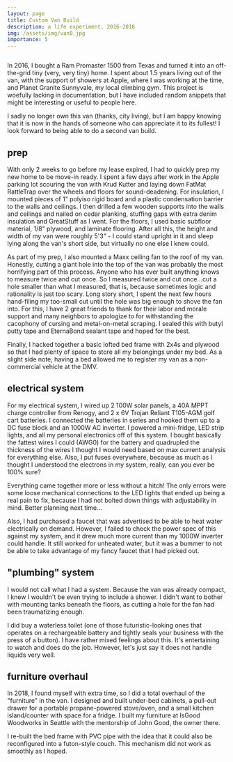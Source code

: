 ```yaml
---
layout: page
title: Custom Van Build
description: a life experiment, 2016-2018
img: /assets/img/van0.jpg
importance: 5
---
```


<div class="row">
    <div class="col-sm mt-3 mt-md-0">
        <img class="img-fluid rounded z-depth-1" src="{{ '/assets/img/van0.jpg' | relative_url }}" alt="" title="example image"/>
    </div>
    <div class="col-sm mt-3 mt-md-0">
        <img class="img-fluid rounded z-depth-1" src="{{ '/assets/img/van2.jpg' | relative_url }}" alt="" title="example image"/>
    </div>
    <div class="col-sm mt-3 mt-md-0">
        <img class="img-fluid rounded z-depth-1" src="{{ '/assets/img/van5.jpg' | relative_url }}" alt="" title="example image"/>
    </div>
</div>
<p/>

In 2016, I bought a Ram Promaster 1500 from Texas and turned it into an off-the-grid tiny (very, very tiny) home. I spent about 1.5 years living out of the van, with the support of showers at Apple, where I was working at the time, and Planet Granite Sunnyvale, my local climbing gym. This project is woefully lacking in documentation, but I have included random snippets that might be interesting or useful to people here.

I sadly no longer own this van (thanks, city living), but I am happy knowing that it is now in the hands of someone who can appreciate it to its fullest! I look forward to being able to do a second van build.

<h2>prep</h2>
With only 2 weeks to go before my lease expired, I had to quickly prep my new home to be move-in ready. I spent a few days after work in the Apple parking lot scouring the van with Krud Kutter and laying down FatMat RattleTrap over the wheels and floors for sound-deadening. For insulation, I mounted pieces of 1" polyiso rigid board and a plastic condensation barrier to the walls and ceilings. I then drilled a few wooden supports into the walls and ceilings and nailed on cedar planking, stuffing gaps with extra denim insulation and GreatStuff as I went. For the floors, I used basic subfloor material, 1/8" plywood, and laminate flooring. After all this, the height and width of my van were roughly 5'3" - I could stand upright in it and sleep lying along the van's short side, but virtually no one else I knew could.

As part of my prep, I also mounted a Maxx ceiling fan to the roof of my van. Honestly, cutting a giant hole into the top of the van was probably the most horrifying part of this process. Anyone who has ever built anything knows to measure twice and cut once. So I measured twice and cut once...cut a hole smaller than what I measured, that is, because sometimes logic and rationality is just too scary. Long story short, I spent the next few hours hand-filing my too-small cut until the hole was big enough to shove the fan into. For this, I have 2 great friends to thank for their labor and morale support and many neighbors to apologize to for withstanding the cacophony of cursing and metal-on-metal scraping. I sealed this with butyl putty tape and EternaBond sealant tape and hoped for the best.

Finally, I hacked together a basic lofted bed frame with 2x4s and plywood so that I had plenty of space to store all my belongings under my bed. As a slight side note, having a bed allowed me to register my van as a non-commercial vehicle at the DMV.

<h2>electrical system</h2>
For my electrical system, I wired up 2 100W solar panels, a 40A MPPT charge controller from Renogy, and 2 x 6V Trojan Reliant T105-AGM golf cart batteries. I connected the batteries in series and hooked them up to a DC fuse block and an 1000W AC inverter. I powered a mini-fridge, LED strip lights, and all my personal electronics off of this system. I bought basically the fattest wires I could (AWG0) for the battery and quadrupled the thickness of the wires I thought I would need based on max current analysis for everything else. Also, I put fuses everywhere, because as much as I thought I understood the electrons in my system, really, can you ever be 100% sure?

Everything came together more or less without a hitch! The only errors were some loose mechanical connections to the LED lights that ended up being a real pain to fix, because I had not bolted down things with adjustability in mind. Better planning next time...

Also, I had purchased a faucet that was advertised to be able to heat water electrically on demand. However, I failed to check the power spec of this against my system, and it drew much more current than my 1000W inverter could handle. It still worked for unheated water, but it was a bummer to not be able to take advantage of my fancy faucet that I had picked out.

<h2>"plumbing" system</h2>
I would not call what I had a system. Because the van was already compact, I knew I wouldn't be even trying to include a shower. I didn't want to bother with mounting tanks beneath the floors, as cutting a hole for the fan had been traumatizing enough.

I did buy a waterless toilet (one of those futuristic-looking ones that operates on a rechargeable battery and tightly seals your business with the press of a button). I have rather mixed feelings about this. It's entertaining to watch and does do the job. However, let's just say it does not handle liquids very well.

<h2>furniture overhaul</h2>
In 2018, I found myself with extra time, so I did a total overhaul of the "furniture" in the van. I designed and built under-bed cabinets, a pull-out drawer for a portable propane-powered stove/oven, and a small kitchen island/counter with space for a fridge. I built my furniture at IsGood Woodworks in Seattle with the mentorship of John Good, the owner there.

I re-built the bed frame with PVC pipe with the idea that it could also be reconfigured into a futon-style couch. This mechanism did not work as smoothly as I hoped.
